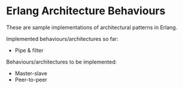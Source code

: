 Erlang Architecture Behaviours
==============================

These are sample implementations of architectural patterns in Erlang.

Implemented behaviours/architectures so far:

* Pipe & filter


Behaviours/architectures to be implemented:

* Master-slave
* Peer-to-peer


